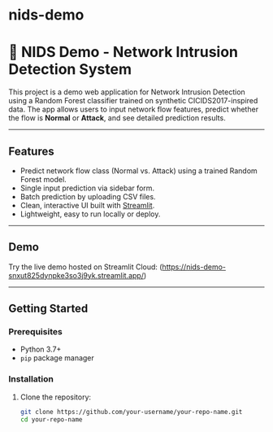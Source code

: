 # nids-demo
# 📡 NIDS Demo - Network Intrusion Detection System

This project is a demo web application for Network Intrusion Detection using a Random Forest classifier trained on synthetic CICIDS2017-inspired data. The app allows users to input network flow features, predict whether the flow is **Normal** or **Attack**, and see detailed prediction results.

---

## Features

- Predict network flow class (Normal vs. Attack) using a trained Random Forest model.
- Single input prediction via sidebar form.
- Batch prediction by uploading CSV files.
- Clean, interactive UI built with [Streamlit](https://streamlit.io/).
- Lightweight, easy to run locally or deploy.

---

## Demo

Try the live demo hosted on Streamlit Cloud:
(https://nids-demo-snxut825dynpke3so3j9yk.streamlit.app/)

---

## Getting Started

### Prerequisites

- Python 3.7+
- `pip` package manager

### Installation

1. Clone the repository:

   ```bash
   git clone https://github.com/your-username/your-repo-name.git
   cd your-repo-name
